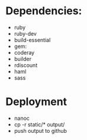 # Dependencies:
* ruby
* ruby-dev
* build-essential
* gem:
 * coderay
 * builder
 * rdiscount
 * haml
 * sass

# Deployment
* nanoc
* cp -r static/* output/
* push output to github
